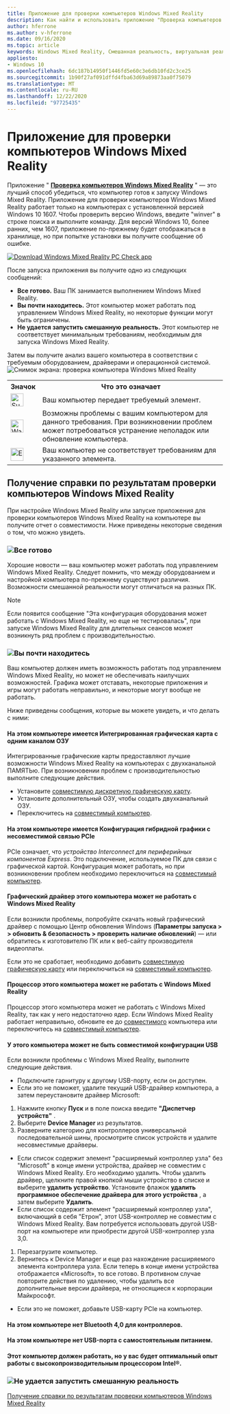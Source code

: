 ```yaml
---
title: Приложение для проверки компьютеров Windows Mixed Reality
description: Как найти и использовать приложение "Проверка компьютеров Windows Mixed Reality" для проверки совместимости компьютера перед покупкой гарнитуры Windows Mixed Reality.
author: hferrone
ms.author: v-hferrone
ms.date: 09/16/2020
ms.topic: article
keywords: Windows Mixed Reality, Смешанная реальность, виртуальная реальность, VR, MR, совместимый, совместимость, ПК, требования к системе
appliesto:
- Windows 10
ms.openlocfilehash: 6dc187b14950f1446fd5e60c3e6db10fd2c3ce25
ms.sourcegitcommit: 1b90f27af091dffd4fba63d69a89873aa0f75079
ms.translationtype: MT
ms.contentlocale: ru-RU
ms.lasthandoff: 12/22/2020
ms.locfileid: "97725435"
---
```

# <a name="windows-mixed-reality-pc-check-app"></a>Приложение для проверки компьютеров Windows Mixed Reality

Приложение " **[Проверка компьютеров Windows Mixed Reality](https://www.microsoft.com/store/p/windows-mixed-reality-pc-check/9nzvl19n7cnc)** " — это лучший способ убедиться, что компьютер готов к запуску Windows Mixed Reality. Приложение для проверки компьютеров Windows Mixed Reality работает только на компьютерах с установленной версией Windows 10 1607. Чтобы проверить версию Windows, введите "winver" в строке поиска и выполните команду. Для версий Windows 10, более ранних, чем 1607, приложение по-прежнему будет отображаться в хранилище, но при попытке установки вы получите сообщение об ошибке.

<a href="https://www.microsoft.com/store/productid/9NZVL19N7CNC"><img alt="Download Windows Mixed Reality PC Check app" src="images/WMR-PC-Check-app.png"/></a>

После запуска приложения вы получите одно из следующих сообщений:

* **Все готово.** Ваш ПК занимается выполнением Windows Mixed Reality.
* **Вы почти находитесь.** Этот компьютер может работать под управлением Windows Mixed Reality, но некоторые функции могут быть ограничены.
* **Не удается запустить смешанную реальность.** Этот компьютер не соответствует минимальным требованиям, необходимым для запуска Windows Mixed Reality.

Затем вы получите анализ вашего компьютера в соответствии с требуемым оборудованием, драйверами и операционной системой.
![Снимок экрана: проверка компьютера Windows Mixed Reality](images/screenshot-mr-pc-check.jpg) 

<table>
<tr>
<th>Значок</th><th>Что это означает</th>
</tr><tr>
<td> <img alt="Succeeded" width="30" height="30" src="images/glyph-succeeded.png" /></td><td style="vertical-align: middle">Ваш компьютер передает требуемый элемент.</td>
</tr><tr>
<td> <img alt="Warning" width="30" height="30" src="images/glyph-warning.png" /></td><td style="vertical-align: middle">Возможны проблемы с вашим компьютером для данного требования. При возникновении проблем может потребоваться устранение неполадок или обновление компьютера.</td>
</tr><tr>
<td> <img alt="Error" width="30" height="30" src="images/glyph-error.png" /></td><td style="vertical-align: middle">Ваш компьютер не соответствует требованиям для указанного элемента.</td>
</tr>
</table>

## <a name="get-help-with-windows-mixed-reality-pc-check-results"></a>Получение справки по результатам проверки компьютеров Windows Mixed Reality

При настройке Windows Mixed Reality или запуске приложения для проверки компьютеров Windows Mixed Reality на компьютере вы получите отчет о совместимости. Ниже приведены некоторые сведения о том, что можно увидеть.

### <a name="youre-good-to-go"></a>![Все готово](images/glyph-succeeded.png)

Хорошие новости — ваш компьютер может работать под управлением Windows Mixed Reality. Следует помнить, что между оборудованием и настройкой компьютера по-прежнему существуют различия. Возможности смешанной реальности могут отличаться на разных ПК.

>[!NOTE]
>Если появится сообщение "Эта конфигурация оборудования может работать с Windows Mixed Reality, но еще не тестировалась", при запуске Windows Mixed Reality для длительных сеансов может возникнуть ряд проблем с производительностью.

### <a name="youre-nearly-there"></a>![Вы почти находитесь](images/glyph-warning.png)

Ваш компьютер должен иметь возможность работать под управлением Windows Mixed Reality, но может не обеспечивать наилучших возможностей. Графика может отставать, некоторые приложения и игры могут работать неправильно, и некоторые могут вообще не работать.

Ниже приведены сообщения, которые вы можете увидеть, и что делать с ними:

#### <a name="this-pc-has-an-integrated-graphics-card-with-single-channel-ram"></a>На этом компьютере имеется Интегрированная графическая карта с одним каналом ОЗУ

Интегрированные графические карты предоставляют лучшие возможности Windows Mixed Reality на компьютерах с двухканальной ПАМЯТЬю. При возникновении проблем с производительностью выполните следующие действия.

* Установите [совместимую дискретную графическую карту](windows-mixed-reality-minimum-pc-hardware-compatibility-guidelines.md).
* Установите дополнительный ОЗУ, чтобы создать двухканальный ОЗУ.
* Переключитесь на [совместимый компьютер](https://www.microsoft.com/windows/windows-mixed-reality-devices).

#### <a name="this-pc-has-a-hybrid-graphics-configuration-with-an-incompatible-pcie-link"></a>На этом компьютере имеется Конфигурация гибридной графики с несовместимой связью PCIe

PCIe означает, что *устройство Interconnect для периферийных компонентов Express*. Это подключение, используемое ПК для связи с графической картой. Конфигурация может работать, но при возникновении проблем необходимо переключиться на [совместимый компьютер](https://www.microsoft.com/windows/windows-mixed-reality-devices).

#### <a name="this-pcs-graphics-driver-might-not-work-well-with-windows-mixed-reality"></a>Графический драйвер этого компьютера может не работать с Windows Mixed Reality

Если возникли проблемы, попробуйте скачать новый графический драйвер с помощью Центр обновления Windows (**Параметры запуска > > обновить & безопасность > проверить наличие обновлений**) — или обратитесь к изготовителю ПК или к веб-сайту производителя видеоплаты.

Если это не сработает, необходимо добавить [совместимую графическую карту](windows-mixed-reality-minimum-pc-hardware-compatibility-guidelines.md) или переключиться на [совместимый компьютер](https://www.microsoft.com/windows/windows-mixed-reality-devices).

#### <a name="this-pcs-processor-might-not-work-well-with-windows-mixed-reality"></a>Процессор этого компьютера может не работать с Windows Mixed Reality

Процессор этого компьютера может не работать с Windows Mixed Reality, так как у него недостаточно ядер. Если Windows Mixed Reality работает неправильно, обновите ее до [совместимого](windows-mixed-reality-minimum-pc-hardware-compatibility-guidelines.md) компьютера или переключитесь на [совместимый компьютер](https://www.microsoft.com/windows/windows-mixed-reality-devices).

#### <a name="this-pc-might-not-have-a-compatible-usb-configuration"></a>У этого компьютера может не быть совместимой конфигурации USB

Если возникли проблемы с Windows Mixed Reality, выполните следующие действия.

* Подключите гарнитуру к другому USB-порту, если он доступен.
* Если это не поможет, удалите текущий USB-драйвер компьютера, а затем переустановите драйвер Microsoft:

1. Нажмите кнопку **Пуск** и в поле поиска введите **"Диспетчер устройств"** .
1. Выберите **Device Manager** из результатов.
1. Разверните категорию для контроллеров универсальной последовательной шины, просмотрите список устройств и удалите несовместимые драйверы. 
 * Если список содержит элемент "расширяемый контроллер узла" без "Microsoft" в конце имени устройства, драйвер не совместим с Windows Mixed Reality. Его необходимо удалить. Чтобы удалить драйвер, щелкните правой кнопкой мыши устройство в списке и выберите **удалить устройство**. Установите флажок **удалить программное обеспечение драйвера для этого устройства** , а затем выберите **Удалить**.
 * Если список содержит элемент "расширяемый контроллер узла", включающий в себя "Етрон", этот USB-контроллер не совместим с Windows Mixed Reality. Вам потребуется использовать другой USB-порт на компьютере или приобрести другой USB-контроллер узла 3,0.
1. Перезагрузите компьютер. 
1. Вернитесь к Device Manager и еще раз нахождение расширяемого элемента контроллера узла. Если теперь в конце имени устройства отображается «Microsoft», то все готово. В противном случае повторите действия по удалению, чтобы удалить все дополнительные версии драйвера, не относящиеся к корпорации Майкрософт.
* Если это не поможет, добавьте USB-карту PCIe на компьютер.

#### <a name="this-pc-doesnt-have-bluetooth-40-for-controllers"></a>На этом компьютере нет Bluetooth 4,0 для контроллеров.

#### <a name="this-pc-doesnt-have-a-self-powered-usb-port"></a>На этом компьютере нет USB-порта с самостоятельным питанием.

#### <a name="this-pc-should-work-but-youll-have-the-best-experience-with-a-high-performance-intel-processor"></a>Этот компьютер должен работать, но у вас будет оптимальный опыт работы с высокопроизводительным процессором Intel®.

### <a name="cant-run-mixed-reality"></a>![Не удается запустить смешанную реальность](images/glyph-error.png)

 [Получение справки по результатам проверки компьютеров Windows Mixed Reality](https://support.microsoft.com/en-us/help/4045777/windows-10-get-help-with-pc-compatibility-in-windows-mixed-reality)
